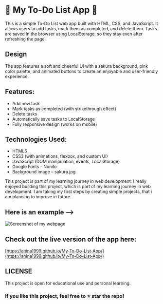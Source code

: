 # 🌸 My To-Do List App 🌸

This is a simple To-Do List web app built with HTML, CSS, and JavaScript. It allows users to add tasks, mark them as completed, and delete them. Tasks are saved in the browser using LocalStorage, so they stay even after refreshing the page.

## Design

The app features a soft and cheerful UI with a sakura background, pink color palette, and animated buttons to create an enjoyable and user-friendly experience.

 ## Features:
 - Add new task
 - Mark tasks as completed (with strikethrough effect)
 - Delete tasks
 - Automatically save tasks to LocalStorage
 - Fully responsive design (works on mobile)

 ## Technologies Used:
 - HTML5
 - CSS3 (with animations, flexbox, and custom UI)
 - JavaScript (DOM manipulation, events, LocalStorage)
 - Google Fonts – Nunito
 - Background image – sakura.jpg

This project is part of my learning journey in web development.
I really enjoyed building this project, which is part of my learning journey in web development. I am taking my first steps by creating simple projects, that i am planning to improve in future.

## Here is an example -->

![Screenshot of my webpage](https://github.com/user-attachments/assets/ff5fbe68-ac8a-4f6b-93e2-d251c0f1c715)

## Check out the live version of the app here:  

[https://anina1999.github.io/My-To-Do-List-App/](https://anina1999.github.io/My-To-Do-List-App/)

## LICENSE

This project is open for educational use and personal learning.

### If you like this project, feel free to ⭐ star the repo!
